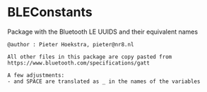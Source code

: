 # BLEConstants
Package with the Bluetooth LE UUIDS and their equivalent names

    @author : Pieter Hoekstra, pieter@nr8.nl

    All other files in this package are copy pasted from
    https://www.bluetooth.com/specifications/gatt

    A few adjustments:
    - and SPACE are translated as _ in the names of the variables
